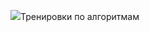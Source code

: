 <p> <img src="![изображение](https://user-images.githubusercontent.com/58619172/140306445-154425f6-ec72-4338-aa87-45a9f1379f43.png)> </p>

# Тренировки по алгоритмам
